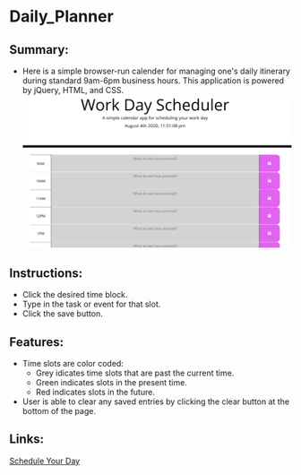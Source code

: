 # Daily_Planner

## Summary:
* Here is a simple browser-run calender for managing one's daily itinerary during standard 9am-6pm business hours. This application is powered by jQuery, HTML, and CSS.
![Planner Preview](plannerpic.png)

## Instructions:
* Click the desired time block.
* Type in the task or event for that slot.
* Click the save button.

## Features:
* Time slots are color coded:
    * Grey idicates time slots that are past the current time.
    * Green indicates slots in the present time.
    * Red indicates slots in the future.
* User is able to clear any saved entries by clicking the clear button at the bottom of the page.

## Links:
[Schedule Your Day](https://andal-a.github.io/Daily_Planner/)
